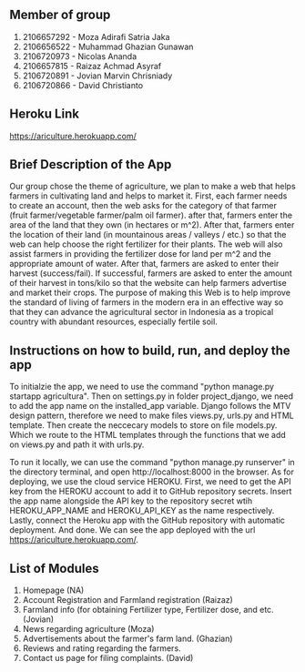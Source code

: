 ## Member of group
1. 2106657292 - Moza Adirafi Satria Jaka
2. 2106656522 - Muhammad Ghazian Gunawan  
3. 2106720973 - Nicolas Ananda 
4. 2106657815 - Raizaz Achmad Asyraf
5. 2106720891 - Jovian Marvin Chrisniady
6. 2106720866 - David Christianto

## Heroku Link
https://ariculture.herokuapp.com/

## Brief Description of the App
Our group chose the theme of agriculture, we plan to make a web that helps farmers in cultivating land and helps to market it. First, each farmer needs to create an account, then the web asks for the category of that farmer (fruit farmer/vegetable farmer/palm oil farmer). after that, farmers enter the area of the land that they own (in hectares or m^2). After that, farmers enter the location of their land (in mountainous areas / valleys / etc.) so that the web can help choose the right fertilizer for their plants. The web will also assist farmers in providing the fertilizer dose for land per m^2 and the appropriate amount of water. After that, farmers are asked to enter their harvest (success/fail). If successful, farmers are asked to enter the amount of their harvest in tons/kilo so that the website can help farmers advertise and market their crops. The purpose of making this Web is to help improve the standard of living of farmers in the modern era in an effective way so that they can advance the agricultural sector in Indonesia as a tropical country with abundant resources, especially fertile soil.

## Instructions on how to build, run, and deploy the app
To initialzie the app, we need to use the command "python manage.py startapp agricultura". Then on settings.py in folder project_django, we need to add the app name on the installed_app variable. Django follows the MTV design pattern, therefore we need to make files views.py, urls.py and HTML template. Then create the neccecary models to store on file models.py. Which we route to the HTML templates through the functions that we add on views.py and path it with urls.py.

To run it locally, we can use the command "python manage.py runserver" in the directory terminal, and open http://localhost:8000 in the browser. As for deploying, we use the cloud service HEROKU. First, we need to get the API key from the HEROKU account to add it to GitHub repository secrets. Insert the app name alongside the API key to the repository secret wtih HEROKU_APP_NAME and HEROKU_API_KEY as the name respectively. Lastly, connect the Heroku app with the GitHub repository with automatic deployment. And done. We can see the app deployed with the url https://ariculture.herokuapp.com/.

## List of Modules
1. Homepage (NA)
2. Account Registration and Farmland registration (Raizaz)
3. Farmland info (for obtaining Fertilizer type, Fertilizer dose, and etc. (Jovian)
4. News regarding agriculture (Moza)
5. Advertisements about the farmer's farm land. (Ghazian)
6. Reviews and rating regarding the farmers.
7. Contact us page for filing complaints. (David)
